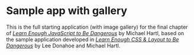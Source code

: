 # Sample app with gallery

This is the full starting application (with image gallery) for the final chapter of [*Learn Enough JavaScript to Be Dangerous*](https://www.learnenough.com/javascript-tutorial) by Michael Hartl, based on the sample application developed in [*Learn Enough CSS & Layout to Be Dangerous*](https://www.learnenough.com/css-and-layout-tutorial) by Lee Donahoe and Michael Hartl.